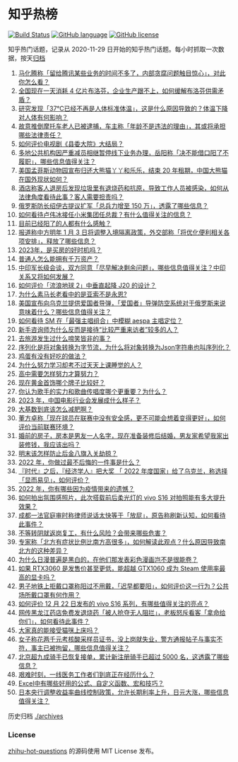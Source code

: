 # 知乎热榜
[![Build Status](https://github.com/ToWeLong/zhihu-hot-questions/workflows/CI/badge.svg)](https://github.com/ToWeLong/zhihu-hot-questions/actions)
[![GitHub language](https://img.shields.io/badge/language-golang-orange.svg)](https://golang.org/)
[![GitHub license](https://img.shields.io/github/license/ToWeLong/zhihu-hot-questions)](https://github.com/ToWeLong/zhihu-hot-questions/blob/main/LICENSE)

知乎热门话题，记录从 2020-11-29 日开始的知乎热门话题。每小时抓取一次数据，按天[归档](./archives)

<!-- BEGIN -->

1. [马化腾称「留给腾讯某些业务的时间不多了，内部贪腐问题触目惊心」，对此你怎么看？](https://www.zhihu.com/question/573848431)
1. [全国现在一天消耗 4 亿片布洛芬，企业生产跟不上，如何缓解布洛芬供需矛盾？](https://www.zhihu.com/question/573465210)
1. [研究发现「37℃已经不再是人体标准体温」，这是什么原因导致的？体温下降对人体有何影响？](https://www.zhihu.com/question/573845872)
1. [故意推倒摩托车老人已被逮捕，车主称「年龄不是违法的理由」，其或将承担哪些法律责任？](https://www.zhihu.com/question/573318170)
1. [如何评价电视剧《县委大院》大结局？](https://www.zhihu.com/question/573863179)
1. [多地公共机构因严重减员相继暂停线下业务办理，岳阳称「决不能借口阳了不履职」，哪些信息值得关注？](https://www.zhihu.com/question/573763333)
1. [美国孟菲斯动物园宣布归还大熊猫丫丫和乐乐，结束 20 年租期，中国大熊猫在国外现状如何？](https://www.zhihu.com/question/573706058)
1. [酒店称客人退房后发现垃圾里有退烧药和抗原，导致工作人员被感染，如何从法律角度看待此事？客人需要担责吗？](https://www.zhihu.com/question/573053993)
1. [俄罗斯防长绍伊古提议扩军「总兵力增至 150 万」，透露了哪些信息？](https://www.zhihu.com/question/573719025)
1. [如何看待卢伟冰接任小米集团任总裁？有什么值得关注的信息？](https://www.zhihu.com/question/573867453)
1. [目前已经阳了的人都有什么感触？](https://www.zhihu.com/question/572710148)
1. [报道称中方明年 1 月 3 日将调整入境隔离政策，外交部称「将优化便利相关各项安排」，释放了哪些信息？](https://www.zhihu.com/question/573590532)
1. [2023年，是买房的好时机吗？](https://www.zhihu.com/question/571215001)
1. [普通人怎么能拥有千万资产？](https://www.zhihu.com/question/508253617)
1. [中印军长级会谈，双方同意「尽早解决剩余问题」，哪些信息值得关注？中印关系又将如何发展？](https://www.zhihu.com/question/573850742)
1. [如何评价「流浪地球 2」中垂直起降 J20 的设计？](https://www.zhihu.com/question/572273398)
1. [为什么素马长老看中的是亚索不是永恩?](https://www.zhihu.com/question/573008854)
1. [美国宣布向乌克兰提供爱国者导弹，「爱国者」导弹防空系统对于俄罗斯来说意味着什么？哪些信息值得关注？](https://www.zhihu.com/question/573836402)
1. [如何看待 SM 在「最强主唱组合」中模糊 aespa 主唱定位？](https://www.zhihu.com/question/573526556)
1. [新手咨询师为什么反而是接待“比较严重来访者”较多的人？](https://www.zhihu.com/question/573107198)
1. [去旅游发生过什么啼笑皆非的事？](https://www.zhihu.com/question/284503352)
1. [序列化是将对象转换为字节流，为什么将对象转换为Json字符串也叫序列化？](https://www.zhihu.com/question/573374219)
1. [鸡蛋有没有好吃的做法？](https://www.zhihu.com/question/59911916)
1. [为什么努力学习却考不过天天上课睡觉的人？](https://www.zhihu.com/question/571640074)
1. [高中需要怎样努力才算努力？](https://www.zhihu.com/question/266240171)
1. [现在黄金首饰哪个牌子比较好？](https://www.zhihu.com/question/28160907)
1. [你认为歌手的实力和歌曲传唱度哪个更重要？为什么？](https://www.zhihu.com/question/571193631)
1. [2023 年，中国电影行业会发展成什么样子？](https://www.zhihu.com/question/565178908)
1. [大基数到底该怎么减肥啊？](https://www.zhihu.com/question/568260362)
1. [董方卓称「现在球员在联赛中没有安全感，更不可能会想着变得更好」，如何评价当前联赛环境？](https://www.zhihu.com/question/573268056)
1. [婚前的房子，房本是男友一人名字，现在准备装修后结婚，男友家希望我家出装修钱，我应该出吗？](https://www.zhihu.com/question/571904089)
1. [明末该怎样防止后金八旗入关劫掠？](https://www.zhihu.com/question/567410634)
1. [2022 年，你做过最不后悔的一件事是什么？](https://www.zhihu.com/question/573778562)
1. [『时代』之后，『经济学人』把大奖 「 2022 年度国家」给了乌克兰，称选择「显而易见」，如何评价？](https://www.zhihu.com/question/573584835)
1. [2022 年，你有哪些因为疫情带来的遗憾？](https://www.zhihu.com/question/573777648)
1. [如何拍出氛围感照片，此次搭载前后柔光灯的 vivo S16 对拍照能有多大提升效果？](https://www.zhihu.com/question/573761782)
1. [成都一法官庭审时称律师说话太快等于「放屁」，原告称刷新认知，如何看待此事件？](https://www.zhihu.com/question/573746233)
1. [不等转阴就返岗复工，有什么风险？会带来哪些危害？](https://www.zhihu.com/question/573621967)
1. [专家称「北方有症状比例比南方高很多」，如何解读此观点？什么原因导致南北方的这种差异？](https://www.zhihu.com/question/573833634)
1. [为什么日漫普遍是黑白的，在他们那发表彩色漫画岂不是很能卷？](https://www.zhihu.com/question/557269308)
1. [如果 RTX3060 是发售价甚至更低，能超越 GTX1060 成为 Steam 使用率最高的显卡吗？](https://www.zhihu.com/question/506623192)
1. [男子地铁上拒戴口罩称阳过不用戴，「迟早都要阳」，如何评价这一行为？公共场所戴口罩有何作用？](https://www.zhihu.com/question/573724768)
1. [如何评价 12 月 22 日发布的 vivo S16 系列，有哪些值得关注的亮点？](https://www.zhihu.com/question/573760583)
1. [网传黑龙江药店免费发退烧药「被人抢夺无人阻拦」，老板怒斥看客「拿命给你们」，如何看待此事件？](https://www.zhihu.com/question/573628581)
1. [大家真的能接受猫咪上床吗？](https://www.zhihu.com/question/442904528)
1. [女子称花两千元考核酸采样员证书，没上岗就失业，警方通报帖子与事实不符，事主已被拘留，哪些信息值得关注？](https://www.zhihu.com/question/573203914)
1. [北京超九成骑手已恢复接单，累计新注册骑手已超过 5000 名，这透露了哪些信息？](https://www.zhihu.com/question/573501957)
1. [艰难时刻，一线医务工作者们到底正在经历什么？](https://www.zhihu.com/question/573716520)
1. [Excel中有哪些好用的公式、自定义函数、宏和技巧？](https://www.zhihu.com/question/23902175)
1. [日本央行调整收益率曲线控制政策，允许长期利率上升，日元大涨，哪些信息值得关注？](https://www.zhihu.com/question/573345836)

<!-- END -->

历史归档 [./archives](./archives)


### License
[zhihu-hot-questions](https://github.com/towelong/zhihu-hot-questions) 的源码使用 MIT License 发布。